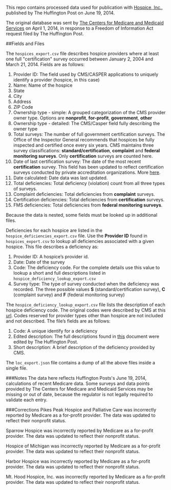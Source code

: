 This repo contains processed data used for publication with [Hospice, Inc.](http://projects.huffingtonpost.com/hospice-inc/), published by The Huffington Post on June 19, 2014.


The original database was sent by [The Centers for Medicare and Medicaid Services](http://cms.gov/) on April 1, 2014, in response to a Freedom of Information Act request filed by The Huffington Post.

##Fields and Files

The `hospices_export.csv` file describes hospice providers where at least one full "certification" survey occurred between January 2, 2004 and March 21, 2014.  Fields are as follows:

1. Provider ID: The field used by CMS/CASPER applications to uniquely identify a provider (hospice, in this case)
2. Name: Name of the hospice
3. State
4. City
5. Address
6. ZIP Code
7. Ownership type - simple: A grouped categorization of the CMS provider owner type. Options are **nonprofit**, **for-profit**, **government**, **other**
8. Ownership type - detailed: The CMS/Casper field fully describing the owner type
9. Total surveys: The number of full government certification surveys. The Office of the Inspector General recommends that hospices be fully inspected and certified once every six years. CMS maintains three survey classifications: **standard/certification**, **complaint** and **federal monitoring surveys**. Only **certification** surveys are counted here.
10. Date of last certification survey: The date of the most recent **certification** survey. This field has been updated to reflect certification surveys conducted by private accreditation organizations. More [here](http://projects.huffingtonpost.com/hospice-inc/database#gotomethodology).
11. Date calculated: Date data was last updated.
12. Total deficiencies: Total deficiency (violation) count from all three types of surveys.
13. Complaint deficiencies: Total deficiencies from **complaint** surveys.
14. Certification deficiencies: Total deficiencies from **certification** surveys.
15. FMS deficiencies: Total deficiencies from **federal monitoring surveys**.

Because the data is nested, some fields must be looked up in additional files.

Deficiencies for each hospice are listed in the `hospice_deficiencies_export.csv` file. Use the **Provider ID** found in `hospices_export.csv` to lookup all deficiencies associated with a given hospice. This file describes a deficiency as:

1. Provider ID: A hospice’s provider id.
2. Date: Date of the survey 
3. Code: The deficiency code. For the complete details use this value to lookup a short and full descriptions listed in `hospice_deficiency_lookup_export.csv`
4. Survey type: The type of survey conducted when the deficiency was recorded. The three possible values **S** (standard/certification survey), **C** (complaint survey) and **F** (federal monitoring survey)

The `hospice_deficiency_lookup_export.csv` file lists the description of each hospice deficiency code. The original codes were described by CMS at this [url](http://www.cms.gov/Regulations-and-Guidance/Guidance/Manuals/downloads/som107ap_m_hospice.pdf). Codes reserved for provider types other than hospice are not included and not described. The file’s fields are as follows:

1. Code: A unique identify for a deficiency
2. Edited description: The full descriptions found in [this](http://www.cms.gov/Regulations-and-Guidance/Guidance/Manuals/downloads/som107ap_m_hospice.pdf) document were edited by The Huffington Post.
3. Short description: A brief description of the deficiency provided by CMS.

The `loc_export.json` file contains a dump of all the above files inside a single file.


###Notes
The data here reflects Huffington Posts's June 19, 2014, calculations of recent Medicare data. Some surveys and data points provided by The Centers for Medicare and Medicaid Services may be missing or out of date, because the regulator is not legally required to validate each entry.

###Corrections
Pikes Peak Hospice and Palliative Care was incorrectly reported by Medicare as a for-profit provider. The data was updated to reflect their nonprofit status.

Sparrow Hospice was incorrectly reported by Medicare as a for-profit provider. The data was updated to reflect their nonprofit status.

Hospice of Michigan was incorrectly reported by Medicare as a for-profit provider. The data was updated to reflect their nonprofit status.

Harbor Hospice was incorrectly reported by Medicare as a for-profit provider. The data was updated to reflect their nonprofit status.

Mt. Hood Hospice, Inc. was incorrectly reported by Medicare as a for-profit provider. The data was updated to reflect their nonprofit status.